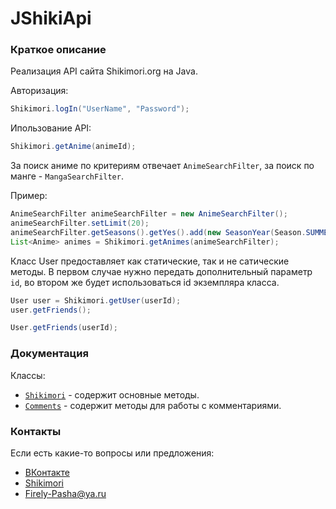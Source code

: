# JShikiApi

### Краткое описание
Реализация API сайта Shikimori.org на Java.

Авторизация:
```java
Shikimori.logIn("UserName", "Password");
```

Ипользование API:
```java
Shikimori.getAnime(animeId);
```

За поиск аниме по критериям отвечает ``AnimeSearchFilter``, за поиск по манге - ``MangaSearchFilter``.

Пример:
```java
AnimeSearchFilter animeSearchFilter = new AnimeSearchFilter();
animeSearchFilter.setLimit(20);
animeSearchFilter.getSeasons().getYes().add(new SeasonYear(Season.SUMMER, 2007));
List<Anime> animes = Shikimori.getAnimes(animeSearchFilter);
```

Класс User предоставляет как статические, так и не сатические методы.
В первом случае нужно передать дополнительный параметр ``id``, во втором же будет использоваться id экземпляра класса.

```java
User user = Shikimori.getUser(userId);
user.getFriends();

User.getFriends(userId);
```

### Документация
Классы:
* [`Shikimori`](docs/Core/Shikimori.md) - содержит основные методы.
* [`Comments`](docs/Core/Comments.md) - содержит методы для работы с комментариями.

### Контакты
Если есть какие-то вопросы или предложения:
* [ВКонтакте](https://vk.com/firely_pasha)
* [Shikimori](https://shikimori.org/Firely-Pasha)
* Firely-Pasha@ya.ru